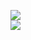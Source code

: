 [![](https://img.shields.io/badge/Made%20With-Github%20Spray-lightgrey.svg?style=for-the-badge&logo=github)](https://github.com/Annihil/github-spray#2880)  
[![](https://i.imgur.com/2DrTn0Z.gif)](https://github.com/Annihil/github-spray)